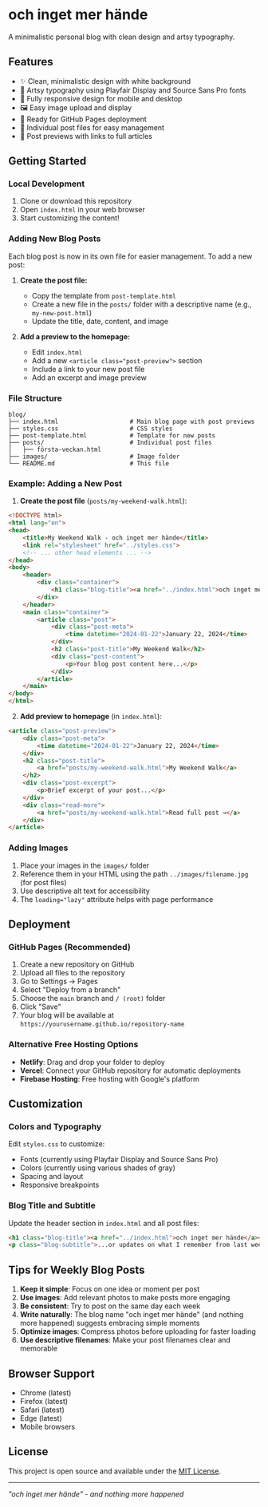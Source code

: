 # och inget mer hände

A minimalistic personal blog with clean design and artsy typography.

## Features

- ✨ Clean, minimalistic design with white background
- 🎨 Artsy typography using Playfair Display and Source Sans Pro fonts
- 📱 Fully responsive design for mobile and desktop
- 🖼️ Easy image upload and display
- 🚀 Ready for GitHub Pages deployment
- 📝 Individual post files for easy management
- 🔗 Post previews with links to full articles

## Getting Started

### Local Development

1. Clone or download this repository
2. Open `index.html` in your web browser
3. Start customizing the content!

### Adding New Blog Posts

Each blog post is now in its own file for easier management. To add a new post:

1. **Create the post file:**
   - Copy the template from `post-template.html`
   - Create a new file in the `posts/` folder with a descriptive name (e.g., `my-new-post.html`)
   - Update the title, date, content, and image

2. **Add a preview to the homepage:**
   - Edit `index.html`
   - Add a new `<article class="post-preview">` section
   - Include a link to your new post file
   - Add an excerpt and image preview

### File Structure

```
blog/
├── index.html                    # Main blog page with post previews
├── styles.css                    # CSS styles
├── post-template.html            # Template for new posts
├── posts/                        # Individual post files
│   ├── första-veckan.html
├── images/                       # Image folder
└── README.md                     # This file
```

### Example: Adding a New Post

1. **Create the post file** (`posts/my-weekend-walk.html`):
```html
<!DOCTYPE html>
<html lang="en">
<head>
    <title>My Weekend Walk - och inget mer hände</title>
    <link rel="stylesheet" href="../styles.css">
    <!-- ... other head elements ... -->
</head>
<body>
    <header>
        <div class="container">
            <h1 class="blog-title"><a href="../index.html">och inget mer hände</a></h1>
        </div>
    </header>
    <main class="container">
        <article class="post">
            <div class="post-meta">
                <time datetime="2024-01-22">January 22, 2024</time>
            </div>
            <h2 class="post-title">My Weekend Walk</h2>
            <div class="post-content">
                <p>Your blog post content here...</p>
            </div>
        </article>
    </main>
</body>
</html>
```

2. **Add preview to homepage** (in `index.html`):
```html
<article class="post-preview">
    <div class="post-meta">
        <time datetime="2024-01-22">January 22, 2024</time>
    </div>
    <h2 class="post-title">
        <a href="posts/my-weekend-walk.html">My Weekend Walk</a>
    </h2>
    <div class="post-excerpt">
        <p>Brief excerpt of your post...</p>
    </div>
    <div class="read-more">
        <a href="posts/my-weekend-walk.html">Read full post →</a>
    </div>
</article>
```

### Adding Images

1. Place your images in the `images/` folder
2. Reference them in your HTML using the path `../images/filename.jpg` (for post files)
3. Use descriptive alt text for accessibility
4. The `loading="lazy"` attribute helps with page performance

## Deployment

### GitHub Pages (Recommended)

1. Create a new repository on GitHub
2. Upload all files to the repository
3. Go to Settings → Pages
4. Select "Deploy from a branch"
5. Choose the `main` branch and `/ (root)` folder
6. Click "Save"
7. Your blog will be available at `https://yourusername.github.io/repository-name`

### Alternative Free Hosting Options

- **Netlify**: Drag and drop your folder to deploy
- **Vercel**: Connect your GitHub repository for automatic deployments
- **Firebase Hosting**: Free hosting with Google's platform

## Customization

### Colors and Typography

Edit `styles.css` to customize:
- Fonts (currently using Playfair Display and Source Sans Pro)
- Colors (currently using various shades of gray)
- Spacing and layout
- Responsive breakpoints

### Blog Title and Subtitle

Update the header section in `index.html` and all post files:
```html
<h1 class="blog-title"><a href="../index.html">och inget mer hände</a></h1>
<p class="blog-subtitle">...or updates on what I remember from last week in Stockholm</p>
```

## Tips for Weekly Blog Posts

1. **Keep it simple**: Focus on one idea or moment per post
2. **Use images**: Add relevant photos to make posts more engaging
3. **Be consistent**: Try to post on the same day each week
4. **Write naturally**: The blog name "och inget mer hände" (and nothing more happened) suggests embracing simple moments
5. **Optimize images**: Compress photos before uploading for faster loading
6. **Use descriptive filenames**: Make your post filenames clear and memorable

## Browser Support

- Chrome (latest)
- Firefox (latest)
- Safari (latest)
- Edge (latest)
- Mobile browsers

## License

This project is open source and available under the [MIT License](LICENSE).

---

*"och inget mer hände" - and nothing more happened*

